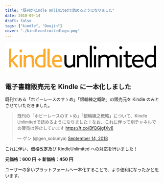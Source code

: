 ```yaml
---
title: "既刊がKindle Unlimitedで読めるようになりました"
date: 2018-09-14
draft: false
tags: ["kindle", "Doujin"]
cover: "./kindleunlimitedlogo.png"
---
```


![image](./kindleunlimitedlogo.png)

## 電子書籍販売元を Kindle に一本化しました

既刊である「ホビーレースのすゝめ」「銀輪練之概略」の販売元を Kindle のみとさせていただきました。

<blockquote class="twitter-tweet"><p lang="ja" dir="ltr">既刊の「ホビーレースのすゝめ」「銀輪練之概略」について、Kindle Unlimitedで読めるようになりました！なお、これに伴って別チャネルでの販売は停止しています <a href="https://t.co/BfQGjgfXv8">https://t.co/BfQGjgfXv8</a></p>&mdash; ゲン (@gen_sobunya) <a href="https://twitter.com/gen_sobunya/status/1040549902202200064?ref_src=twsrc%5Etfw">September 14, 2018</a></blockquote>

これに伴い、価格改定及び KindleUnlimited への対応を行いました！

**元価格：600 円 → 新価格：450 円**

ユーザーの多いプラットフォームへ一本化することで、より便利になったかと思います。

<div class="iframely-embed"><div class="iframely-responsive" style="height: 140px; padding-bottom: 0;"><a href="https://amzn.to/2Ls8KPj" data-iframely-url="//cdn.iframe.ly/lOIHEng"></a></div></div
